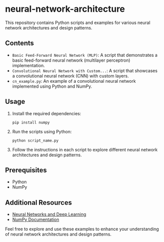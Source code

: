 
# neural-network-architecture

This repository contains Python scripts and examples for various neural network architectures and design patterns.

## Contents

- `Basic Feed-Forward Neural Network (MLP)`: A script that demonstrates a basic feed-forward neural network (multilayer perceptron) implementation.
- `Convolutional Neural Network with Custom...`: A script that showcases a convolutional neural network (CNN) with custom layers.
- `cn_example.py`: An example of a convolutional neural network implemented using Python and NumPy.

## Usage

1. Install the required dependencies:
   ```
   pip install numpy
   ```

2. Run the scripts using Python:
   ```
   python script_name.py
   ```

3. Follow the instructions in each script to explore different neural network architectures and design patterns.

## Prerequisites

- Python
- NumPy

## Additional Resources

- [Neural Networks and Deep Learning](http://neuralnetworksanddeeplearning.com/)
- [NumPy Documentation](https://numpy.org/doc/)

Feel free to explore and use these examples to enhance your understanding of neural network architectures and design patterns.
